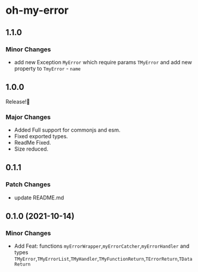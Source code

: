 # oh-my-error

## 1.1.0

### Minor Changes

- add new Exception `MyError` which require params `TMyError` and add new property to `TmyError` - `name`

## 1.0.0

Release!🎉

### Major Changes

- Added Full support for commonjs and esm.
- Fixed exported types.
- ReadMe Fixed.
- Size reduced.

## 0.1.1

### Patch Changes

- update README.md

## 0.1.0 (2021-10-14)

### Minor Changes

- Add Feat: functions `myErrorWrapper`,`myErrorCatcher`,`myErrorHandler` and types
  `TMyError`,`TMyErrorList`,`TMyHandler`,`TMyFunctionReturn`,`TErrorReturn`,`TDataReturn`
